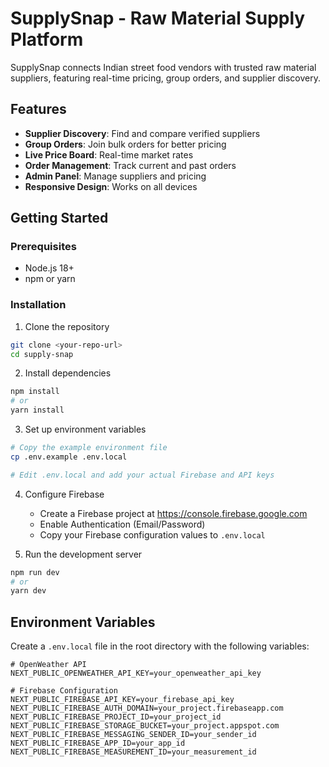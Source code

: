 # SupplySnap - Raw Material Supply Platform

SupplySnap connects Indian street food vendors with trusted raw material suppliers, featuring real-time pricing, group orders, and supplier discovery.

## Features

- **Supplier Discovery**: Find and compare verified suppliers
- **Group Orders**: Join bulk orders for better pricing
- **Live Price Board**: Real-time market rates
- **Order Management**: Track current and past orders
- **Admin Panel**: Manage suppliers and pricing
- **Responsive Design**: Works on all devices

## Getting Started

### Prerequisites

- Node.js 18+ 
- npm or yarn

### Installation

1. Clone the repository
```bash
git clone <your-repo-url>
cd supply-snap
```

2. Install dependencies
```bash
npm install
# or
yarn install
```

3. Set up environment variables
```bash
# Copy the example environment file
cp .env.example .env.local

# Edit .env.local and add your actual Firebase and API keys
```

4. Configure Firebase
   - Create a Firebase project at https://console.firebase.google.com
   - Enable Authentication (Email/Password)
   - Copy your Firebase configuration values to `.env.local`

5. Run the development server
```bash
npm run dev
# or
yarn dev
```

## Environment Variables

Create a `.env.local` file in the root directory with the following variables:

```env
# OpenWeather API
NEXT_PUBLIC_OPENWEATHER_API_KEY=your_openweather_api_key

# Firebase Configuration
NEXT_PUBLIC_FIREBASE_API_KEY=your_firebase_api_key
NEXT_PUBLIC_FIREBASE_AUTH_DOMAIN=your_project.firebaseapp.com
NEXT_PUBLIC_FIREBASE_PROJECT_ID=your_project_id
NEXT_PUBLIC_FIREBASE_STORAGE_BUCKET=your_project.appspot.com
NEXT_PUBLIC_FIREBASE_MESSAGING_SENDER_ID=your_sender_id
NEXT_PUBLIC_FIREBASE_APP_ID=your_app_id
NEXT_PUBLIC_FIREBASE_MEASUREMENT_ID=your_measurement_id
```
